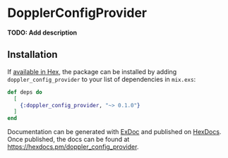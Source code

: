 # DopplerConfigProvider

**TODO: Add description**

## Installation

If [available in Hex](https://hex.pm/docs/publish), the package can be installed
by adding `doppler_config_provider` to your list of dependencies in `mix.exs`:

```elixir
def deps do
  [
    {:doppler_config_provider, "~> 0.1.0"}
  ]
end
```

Documentation can be generated with [ExDoc](https://github.com/elixir-lang/ex_doc)
and published on [HexDocs](https://hexdocs.pm). Once published, the docs can
be found at <https://hexdocs.pm/doppler_config_provider>.

